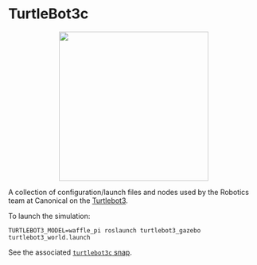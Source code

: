 # TurtleBot3c
<p align="center">
  <img src="https://github.com/ROBOTIS-GIT/emanual/blob/master/assets/images/platform/turtlebot3/logo_turtlebot3.png" width="300">
</p>

A collection of configuration/launch files and nodes used by the Robotics team at Canonical on the [Turtlebot3](https://www.turtlebot.com/).

To launch the simulation:

```
TURTLEBOT3_MODEL=waffle_pi roslaunch turtlebot3_gazebo turtlebot3_world.launch
```

See the associated [`turtlebot3c` snap](https://snapcraft.io/turtlebot3c).
